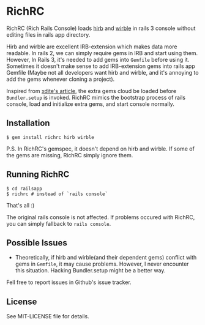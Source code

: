 # RichRC

RichRC (Rich Rails Console) loads [hirb](https://github.com/cldwalker/hirb) and [wirble](http://pablotron.org/software/wirble/) in rails 3 console without editing files in rails app directory. 

Hirb and wirble are excellent IRB-extension which makes data more readable. In rails 2, we can simply require gems in IRB and start using them. However, In Rails 3, it's needed to add gems into `Gemfile` before using it. Sometimes it doesn't make sense to add IRB-extension gems into rails app Gemfile (Maybe not all developers want hirb and wirble, and it's annoying to add the gems whenever cloning a project). 

Inspired from [xdite's article](http://blog.xdite.net/?p=1839), the extra gems cloud be loaded before `Bundler.setup` is invoked. RichRC mimics the bootstrap process of rails console, load and initialize extra gems, and start console normally. 

## Installation

    $ gem install richrc hirb wirble

P.S. In RichRC's gemspec, it doesn't depend on hirb and wirble. If some of the gems are missing, RichRC simply ignore them.

## Running RichRC

    $ cd railsapp
    $ richrc # instead of `rails console`

That's all :)

The original rails console is not affected. If problems occured with RichRC, you can simply fallback to `rails console`.

## Possible Issues

* Theoretically, if hirb and wirble(and their dependent gems) conflict with gems in `Gemfile`, it may cause problems. However, I never encounter this situation. Hacking Bundler.setup might be a better way. 

Fell free to report issues in Github's issue tracker. 

## License

See MIT-LICENSE file for details. 

